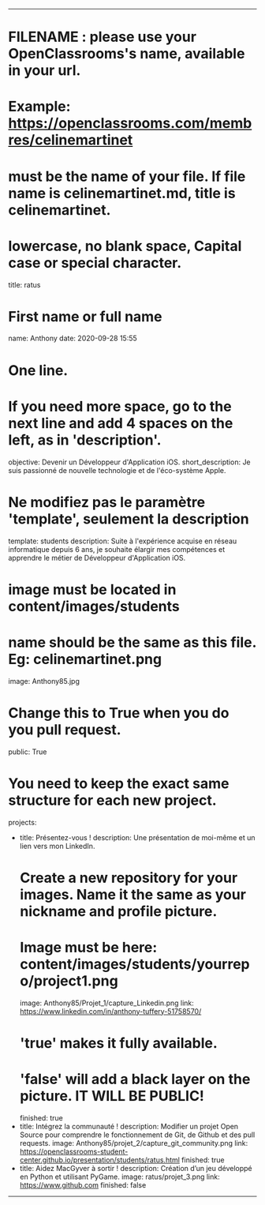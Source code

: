 ---

# FILENAME : please use your OpenClassrooms's name, available in your url.
# Example: https://openclassrooms.com/membres/celinemartinet
# must be the name of your file. If file name is celinemartinet.md, title is celinemartinet.
# lowercase, no blank space, Capital case or special character.
title: ratus

# First name or full name
name: Anthony
date: 2020-09-28 15:55

# One line.
# If you need more space, go to the next line and add 4 spaces on the left, as in 'description'.
objective: Devenir un Développeur d'Application iOS.
short_description: Je suis passionné de nouvelle technologie et de l'éco-système Apple.

# Ne modifiez pas le paramètre 'template', seulement la description
template: students
description:
    Suite à l'expérience acquise en réseau informatique depuis 6 ans, je souhaite élargir mes compétences et apprendre le métier de Développeur d'Application iOS.

# image must be located in content/images/students
# name should be the same as this file. Eg: celinemartinet.png
image: Anthony85.jpg

# Change this to True when you do you pull request.
public: True

# You need to keep the exact same structure for each new project.
projects:
  - title: Présentez-vous !
    description: Une présentation de moi-même et un lien vers mon LinkedIn.
    # Create a new repository for your images. Name it the same as your nickname and profile picture.
    # Image must be here: content/images/students/yourrepo/project1.png
    image: Anthony85/Projet_1/capture_Linkedin.png
    link: https://www.linkedin.com/in/anthony-tuffery-51758570/
    # 'true' makes it fully available.
    # 'false' will add a black layer on the picture. IT WILL BE PUBLIC!
    finished: true
  - title: Intégrez la communauté !
    description: Modifier un projet Open Source pour comprendre le fonctionnement de Git, de Github et des pull requests. 
    image: Anthony85/projet_2/capture_git_community.png
    link: https://openclassrooms-student-center.github.io/presentation/students/ratus.html
    finished: true
  - title: Aidez MacGyver à sortir !
    description: Création d’un jeu développé en Python et utilisant PyGame.
    image: ratus/projet_3.png
    link: https://www.github.com
    finished: false
---